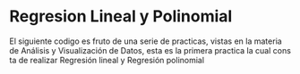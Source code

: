 # Regresion Lineal y Polinomial

El siguiente codigo es fruto de una serie de practicas, vistas en la materia de Análisis y Visualización de Datos, esta es la primera practica la cual cons ta de realizar Regresión lineal y Regresión polinomial

